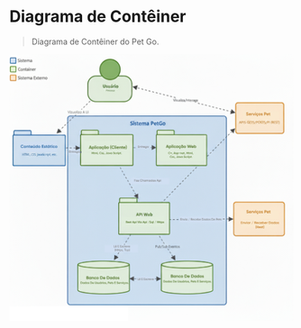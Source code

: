 # Diagrama de Contêiner

> Diagrama de Contêiner do Pet Go. 

![Diagrama de Contêiner](docs/../figuras/CONTEINER-DIAGRAMA.jpg)
